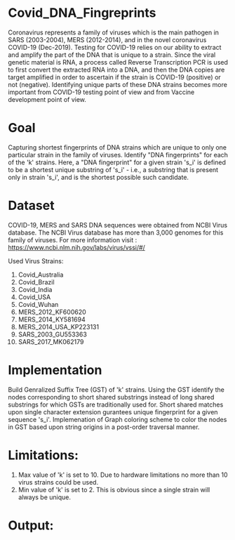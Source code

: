 # Covid_DNA_Fingreprints
Coronavirus represents a family of viruses which is the main pathogen in SARS (2003-2004), MERS (2012-2014), and in the novel coronavirus COVID-19 (Dec-2019).
Testing for COVID-19 relies on our ability to extract and amplify the part of the DNA that is unique to a strain. Since the viral genetic material is RNA, a process called Reverse Transcription PCR is used to first convert the extracted RNA into a DNA, and then the DNA copies are target amplified in order to ascertain if the strain is COVID-19 (positive) or not (negative). Identifying unique parts of these DNA strains becomes more important from COVID-19 testing point of view and from Vaccine development point of view. 

# Goal
Capturing shortest fingerprints of DNA strains which are unique to only one particular strain in the family of viruses. Identify "DNA fingerprints" for each of the 'k' strains. Here, a "DNA fingerprint" for a given strain 's_i' is defined to be a shortest unique substring of 's_i' - i.e., a substring that is present only in strain 's_i', and is the shortest possible such candidate.

# Dataset
COVID-19, MERS and SARS DNA sequences were obtained from NCBI Virus database. The NCBI Virus database has more than 3,000 genomes for this family of viruses.
For more information visit : https://www.ncbi.nlm.nih.gov/labs/virus/vssi/#/

Used Virus Strains:

1) Covid_Australia
2) Covid_Brazil
3) Covid_India
4) Covid_USA
5) Covid_Wuhan
6) MERS_2012_KF600620
7) MERS_2014_KY581694
8) MERS_2014_USA_KP223131
9) SARS_2003_GU553363
10) SARS_2017_MK062179

# Implementation
Build Genralized Suffix Tree (GST) of 'k' strains. 
Using the GST identify the nodes corresponding to short shared substrings instead of long shared substrings for which GSTs are traditionally used for. Short shared matches upon single character extension gurantees unique fingerprint for a given sequence 's_i'.
Implemenation of Graph coloring scheme to color the nodes in GST based upon string origins in a post-order traversal manner.

# Limitations:
1) Max value of 'k' is set to 10. Due to hardware limitations no more than 10 virus strains could be used.
2) Min value of 'k' is set to 2. This is obvious since a single strain will always be unique.

# Output:
